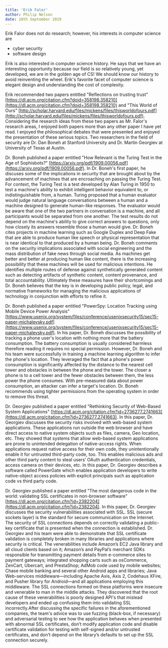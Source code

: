 ```yaml
---
title: 'Erik Falor'
author: Philip Nelson
date: 18th September 2019
---
```


Erik Falor does not do research; however, his interests in computer science are 

* cyber security
* software design

Erik is also interested in computer science history. He says that we have an interesting opportunity because our field is so relatively young, yet developed, we are in the golden age of CS! We should know our history to avoid reinventing the wheel. Erik's favorite facet of computer science is elegant design and understanding the cost of complexity. 

Erik recommended two papers entitled "Reflections on trusting trust" [https://dl.acm.org/citation.cfm?doid=358198.358210](https://dl.acm.org/citation.cfm?doid=358198.358210) and "This World of Ours" [http://scholar.harvard.edu/files/mickens/files/thisworldofours.pdf](http://scholar.harvard.edu/files/mickens/files/thisworldofours.pdf). Considering the research ideas from these two papers as Mr. Falor's research areas, I enjoyed both papers more than any other paper I have yet read. I enjoyed the philosophical debates that were presented and enjoyed the presentation of these serious topics. Two researchers in the field of security are Dr. Dan Boneh at Stanford University and Dr. Martin Georgiev at University of Texas at Austin.

Dr. Boneh published a paper entitled "How Relevant is the Turing Test in the Age of Sophisbots?" [https://arxiv.org/pdf/1909.00056.pdf](https://arxiv.org/pdf/1909.00056.pdf). In Dr. Boneh's first paper, he discuses some of the implications in security that are brought about by the advancement of machines that are encroaching on passing the Turing Test. For context, the Turing Test is a test developed by Alan Turing in 1950 to test a machine's ability to exhibit intelligent behavior equivalent to, or indistinguishable from, a human. Turing proposed that a human evaluator would judge natural language conversations between a human and a machine designed to generate human-like responses. The evaluator would be aware that one of the two partners in conversation is a machine, and all participants would be separated from one another. The test results do not depend on the machine's ability to give correct answers to questions, only how closely its answers resemble those a human would give. Dr. Boneh cites projects in machine learning such as Google Duplex and Deep Fake that are able to produce human like speech or physical representation that is near identical to that produced by a human being. Dr. Boneh comments on the security implications associated with social engineering and the mass distribution of fake news through social media. As machines get better and better at producing human like content, there is the increasing possibility that these machines will be used for malicious intentions. He identifies multiple routes of defense against synthetically generated content such as detecting artifacts of synthetic content, content provenance, and total accountability. Ultimately these measures have their shortcomings and Dr. Boneh believes that the key is in developing public policy, legal, and normative frameworks for managing the malicious applications of technology in conjunction with efforts to refine it.

Dr. Boneh published a paper entitled "PowerSpy: Location Tracking using Mobile Device Power Analysis" [https://www.usenix.org/system/files/conference/usenixsecurity15/sec15-paper-michalevsky.pdf](https://www.usenix.org/system/files/conference/usenixsecurity15/sec15-paper-michalevsky.pdf). In his paper, Dr. Boneh discusses the possibility of tracking a phone user's location with nothing more that the battery consumption. The battery consumption is usually considered harmless therefore reading it requires no special permission. However, Dr. Boneh and his team were successfully in training a machine learning algorithm to infer the phone's location. They leveraged the fact that a phone's power consumption is significantly affected by the distance to the nearest cell tower and obstacles in between the phone and the tower. The closer a phone is to a cell tower and the fewer obstacles between them, the less power the phone consumes. With pre-measured data about power consumption, an attacker can infer a target's location. Dr. Boneh recommends using tighter permissions from the operating system in order to remove this threat.

Dr. Georgiev published a paper entitled "Rethinking Security of Web-Based System Applications" [https://dl.acm.org/citation.cfm?id=2736277.2741663](https://dl.acm.org/citation.cfm?id=2736277.2741663). In this paper, Dr. Georgiev discusses the security risks involved with web-based system applications. These applications run outside the web browser and have direct access to native system objects such as files, camera, Geo location, etc. They showed that systems that allow web-based system applications are prone to unintended delegation of native-access rights. When applications request native access for their own code, they unintentionally enable it for untrusted third-party code, too. This enables malicious ads and other third party content to steal users’ OAuth authentication credentials, access camera on their devices, etc. In this paper, Dr. Georgiev describes a software called PowerGate which enables application developers to write native-object access policies with explicit principals such as application code vs third party code.

Dr. Georgiev published a paper entitled "The most dangerous code in the world: validating SSL certificates in non-browser software" [https://dl.acm.org/citation.cfm?id=2382204](https://dl.acm.org/citation.cfm?id=2382204). In this paper, Dr. Georgiev discusses the security vulnerabilities associated with SSL. SSL (secure sockets layer) is the standard for secure communication on the Internet. The security of SSL connections depends on correctly validating a public-key certificate that is presented when the connection is established. Dr. Georgiev and his team were able to demonstrate that SSL certificate validation is completely broken in many libraries and applications where security is critical. The venerabilities include Amazon’s EC2 Java library and all cloud clients based on it; Amazon’s and PayPal’s merchant SDKs responsible for transmitting payment details from e-commerce sites to payment gateways; integrated shopping carts such as osCommerce, ZenCart, Ubercart, and PrestaShop; AdMob code used by mobile websites; Chase mobile banking and several other Android apps and libraries; Java Web-services middleware—including Apache Axis, Axis 2, Codehaus XFire, and Pusher library for Android—and all applications employing this middleware. The SSL connections formed on these platforms were insecure and venerable to man in the middle attacks. They discovered that the root cause of these venerabilities is poorly designed API's that mislead developers and ended up confusing them into validating SSL incorrectly.After discussing the specific failures in the aforementioned companies, the team's advice was to use fuzzing (black-box, if necessary) and adversarial testing to see how the application behaves when presented with abnormal SSL certificates, don’t modify application code and disable certificate validation for testing with self-signed and/or untrusted certificates, and don’t depend on the library’s defaults to set up the SSL connection securely.

